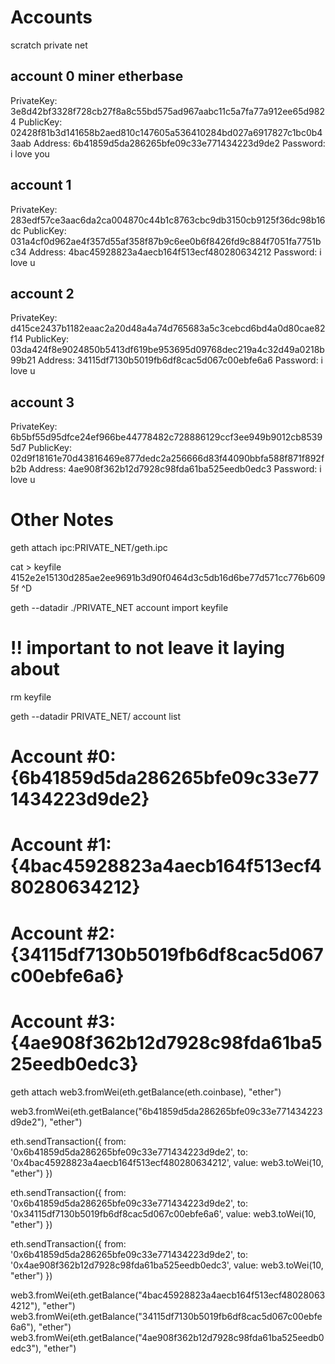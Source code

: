 # Accounts

scratch private net

## account 0 miner etherbase

PrivateKey: 3e8d42bf3328f728cb27f8a8c55bd575ad967aabc11c5a7fa77a912ee65d9824
PublicKey: 02428f81b3d141658b2aed810c147605a536410284bd027a6917827c1bc0b43aab
Address: 6b41859d5da286265bfe09c33e771434223d9de2
Password: i love you

## account 1

PrivateKey: 283edf57ce3aac6da2ca004870c44b1c8763cbc9db3150cb9125f36dc98b16dc
PublicKey: 031a4cf0d962ae4f357d55af358f87b9c6ee0b6f8426fd9c884f7051fa7751bc34
Address: 4bac45928823a4aecb164f513ecf480280634212
Password: i love u

## account 2

PrivateKey: d415ce2437b1182eaac2a20d48a4a74d765683a5c3cebcd6bd4a0d80cae82f14
PublicKey: 03da424f8e9024850b5413df619be953695d09768dec219a4c32d49a0218b99b21
Address: 34115df7130b5019fb6df8cac5d067c00ebfe6a6
Password: i love u

## account 3

PrivateKey: 6b5bf55d95dfce24ef966be44778482c728886129ccf3ee949b9012cb85395d7
PublicKey: 02d9f18161e70d43816469e877dedc2a256666d83f44090bbfa588f871f892fb2b
Address: 4ae908f362b12d7928c98fda61ba525eedb0edc3
Password: i love u






# Other Notes

geth attach ipc:PRIVATE_NET/geth.ipc

cat > keyfile
4152e2e15130d285ae2ee9691b3d90f0464d3c5db16d6be77d571cc776b6095f ^D

geth --datadir ./PRIVATE_NET account import keyfile
# !! important to not leave it laying about
rm keyfile

geth --datadir PRIVATE_NET/ account list
# Account #0: {6b41859d5da286265bfe09c33e771434223d9de2}
# Account #1: {4bac45928823a4aecb164f513ecf480280634212}
# Account #2: {34115df7130b5019fb6df8cac5d067c00ebfe6a6}
# Account #3: {4ae908f362b12d7928c98fda61ba525eedb0edc3}

geth attach 
web3.fromWei(eth.getBalance(eth.coinbase), "ether")

web3.fromWei(eth.getBalance("6b41859d5da286265bfe09c33e771434223d9de2"), "ether")

eth.sendTransaction({
  from: '0x6b41859d5da286265bfe09c33e771434223d9de2',
  to: '0x4bac45928823a4aecb164f513ecf480280634212',
  value: web3.toWei(10, "ether")
})

eth.sendTransaction({
  from: '0x6b41859d5da286265bfe09c33e771434223d9de2',
  to: '0x34115df7130b5019fb6df8cac5d067c00ebfe6a6',
  value: web3.toWei(10, "ether")
})

eth.sendTransaction({
  from: '0x6b41859d5da286265bfe09c33e771434223d9de2',
  to: '0x4ae908f362b12d7928c98fda61ba525eedb0edc3',
  value: web3.toWei(10, "ether")
})

web3.fromWei(eth.getBalance("4bac45928823a4aecb164f513ecf480280634212"), "ether")
web3.fromWei(eth.getBalance("34115df7130b5019fb6df8cac5d067c00ebfe6a6"), "ether")
web3.fromWei(eth.getBalance("4ae908f362b12d7928c98fda61ba525eedb0edc3"), "ether")
